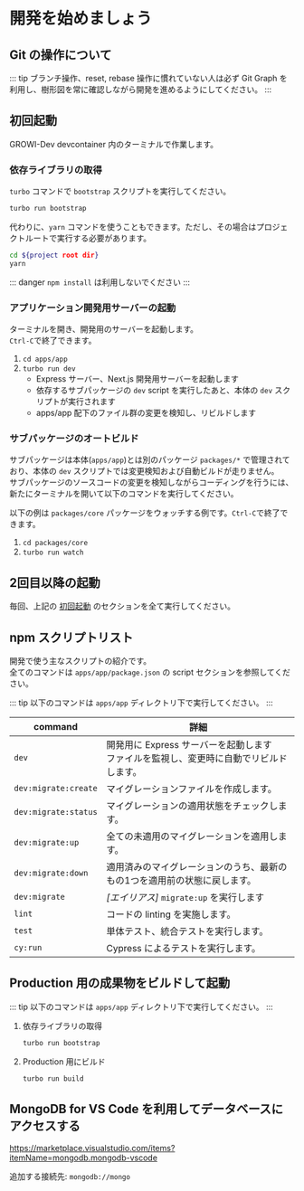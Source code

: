 # 開発を始めましょう

## Git の操作について

::: tip
ブランチ操作、reset, rebase 操作に慣れていない人は必ず Git Graph を利用し、樹形図を常に確認しながら開発を進めるようにしてください。
:::

## 初回起動

GROWI-Dev devcontainer 内のターミナルで作業します。

### 依存ライブラリの取得

`turbo` コマンドで `bootstrap` スクリプトを実行してください。

``` bash
turbo run bootstrap
```

代わりに、`yarn` コマンドを使うこともできます。ただし、その場合はプロジェクトルートで実行する必要があります。

``` bash
cd ${project root dir}
yarn
```

::: danger
`npm install` は利用しないでください
:::


### アプリケーション開発用サーバーの起動

ターミナルを開き、開発用のサーバーを起動します。  
`Ctrl-C`で終了できます。

1. `cd apps/app`
1. `turbo run dev`
   - Express サーバー、Next.js 開発用サーバーを起動します
   - 依存するサブパッケージの `dev` script を実行したあと、本体の `dev` スクリプトが実行されます
   - apps/app 配下のファイル群の変更を検知し、リビルドします

### サブパッケージのオートビルド

サブパッケージは本体(`apps/app`)とは別のパッケージ `packages/*` で管理されており、本体の `dev` スクリプトでは変更検知および自動ビルドが走りません。  
サブパッケージのソースコードの変更を検知しながらコーディングを行うには、新たにターミナルを開いて以下のコマンドを実行してください。  

以下の例は `packages/core` パッケージをウォッチする例です。`Ctrl-C`で終了できます。

1. `cd packages/core`
1. `turbo run watch`


## 2回目以降の起動

毎回、上記の [初回起動](#初回起動) のセクションを全て実行してください。

## npm スクリプトリスト

開発で使う主なスクリプトの紹介です。  
全てのコマンドは `apps/app/package.json` の script セクションを参照してください。

::: tip
以下のコマンドは `apps/app` ディレクトリ下で実行してください。
:::

|command|詳細|
|--|--|
|`dev`|開発用に Express サーバーを起動します<br>ファイルを監視し、変更時に自動でリビルドします。|
|`dev:migrate:create`|マイグレーションファイルを作成します。|
|`dev:migrate:status`|マイグレーションの適用状態をチェックします。|
|`dev:migrate:up`|全ての未適用のマイグレーションを適用します。|
|`dev:migrate:down`|適用済みのマイグレーションのうち、最新のもの1つを適用前の状態に戻します。|
|`dev:migrate`|*[エイリアス]* `migrate:up` を実行します|
|`lint`|コードの linting を実施します。|
|`test`|単体テスト、統合テストを実行します。|
|`cy:run`|Cypress によるテストを実行します。|


## Production 用の成果物をビルドして起動

::: tip
以下のコマンドは `apps/app` ディレクトリ下で実行してください。
:::

1. 依存ライブラリの取得

    ``` bash
    turbo run bootstrap
    ```

1. Production 用にビルド

    ```bash
    turbo run build
    ```


## MongoDB for VS Code を利用してデータベースにアクセスする

<https://marketplace.visualstudio.com/items?itemName=mongodb.mongodb-vscode>

追加する接続先: `mongodb://mongo`
